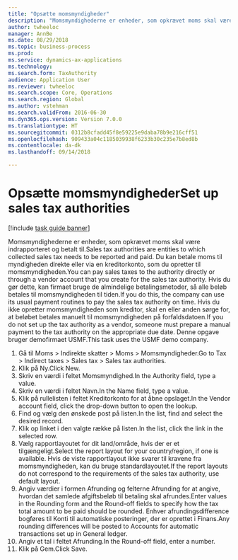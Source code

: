 ```yaml
--- 
title: "Opsætte momsmyndigheder"
description: "Momsmyndighederne er enheder, som opkrævet moms skal være indrapporteret og betalt til."
author: twheeloc
manager: AnnBe
ms.date: 08/29/2018
ms.topic: business-process
ms.prod: 
ms.service: dynamics-ax-applications
ms.technology: 
ms.search.form: TaxAuthority
audience: Application User
ms.reviewer: twheeloc
ms.search.scope: Core, Operations
ms.search.region: Global
ms.author: vstehman
ms.search.validFrom: 2016-06-30
ms.dyn365.ops.version: Version 7.0.0
ms.translationtype: HT
ms.sourcegitcommit: 0312b8cfadd45f8e59225e9daba78b9e216cff51
ms.openlocfilehash: 909433a04c1185039938f6233b30c235e7b8ed8b
ms.contentlocale: da-dk
ms.lasthandoff: 09/14/2018

---
```

# <a name="set-up-sales-tax-authorities"></a><span data-ttu-id="2062a-103">Opsætte momsmyndigheder</span><span class="sxs-lookup"><span data-stu-id="2062a-103">Set up sales tax authorities</span></span>

[!include [task guide banner](../../includes/task-guide-banner.md)]

<span data-ttu-id="2062a-104">Momsmyndighederne er enheder, som opkrævet moms skal være indrapporteret og betalt til.</span><span class="sxs-lookup"><span data-stu-id="2062a-104">Sales tax authorities are entities to which collected sales tax needs to be reported and paid.</span></span> <span data-ttu-id="2062a-105">Du kan betale moms til myndigheden direkte eller via en kreditorkonto, som du opretter til momsmyndigheden.</span><span class="sxs-lookup"><span data-stu-id="2062a-105">You can pay sales taxes to the authority directly or through a vendor account that you create for the sales tax authority.</span></span> <span data-ttu-id="2062a-106">Hvis du gør dette, kan firmaet bruge de almindelige betalingsmetoder, så alle beløb betales til momsmyndigheden til tiden.</span><span class="sxs-lookup"><span data-stu-id="2062a-106">If you do this, the company can use its usual payment routines to pay the sales tax authority on time.</span></span> <span data-ttu-id="2062a-107">Hvis du ikke opretter momsmyndigheden som kreditor, skal en eller anden sørge for, at beløbet betales manuelt til momsmyndigheden på forfaldsdatoen.</span><span class="sxs-lookup"><span data-stu-id="2062a-107">If you do not set up the tax authority as a vendor, someone must prepare a manual payment to the tax authority on the appropriate due date.</span></span> <span data-ttu-id="2062a-108">Denne opgave bruger demofirmaet USMF.</span><span class="sxs-lookup"><span data-stu-id="2062a-108">This task uses the USMF demo company.</span></span>

1. <span data-ttu-id="2062a-109">Gå til Moms > Indirekte skatter > Moms > Momsmyndigheder.</span><span class="sxs-lookup"><span data-stu-id="2062a-109">Go to Tax > Indirect taxes > Sales tax > Sales tax authorities.</span></span>
2. <span data-ttu-id="2062a-110">Klik på Ny.</span><span class="sxs-lookup"><span data-stu-id="2062a-110">Click New.</span></span>
3. <span data-ttu-id="2062a-111">Skriv en værdi i feltet Momsmyndighed.</span><span class="sxs-lookup"><span data-stu-id="2062a-111">In the Authority field, type a value.</span></span>
4. <span data-ttu-id="2062a-112">Skriv en værdi i feltet Navn.</span><span class="sxs-lookup"><span data-stu-id="2062a-112">In the Name field, type a value.</span></span>
5. <span data-ttu-id="2062a-113">Klik på rullelisten i feltet Kreditorkonto for at åbne opslaget.</span><span class="sxs-lookup"><span data-stu-id="2062a-113">In the Vendor account field, click the drop-down button to open the lookup.</span></span>
6. <span data-ttu-id="2062a-114">Find og vælg den ønskede post på listen.</span><span class="sxs-lookup"><span data-stu-id="2062a-114">In the list, find and select the desired record.</span></span>
7. <span data-ttu-id="2062a-115">Klik op linket i den valgte række på listen.</span><span class="sxs-lookup"><span data-stu-id="2062a-115">In the list, click the link in the selected row.</span></span>
8. <span data-ttu-id="2062a-116">Vælg rapportlayoutet for dit land/område, hvis der er et tilgængeligt.</span><span class="sxs-lookup"><span data-stu-id="2062a-116">Select the report layout for your country/region, if one is available.</span></span> <span data-ttu-id="2062a-117">Hvis de viste rapportlayout ikke svarer til kravene fra momsmyndigheden, kan du bruge standardlayoutet.</span><span class="sxs-lookup"><span data-stu-id="2062a-117">If the report layouts do not correspond to the requirements of the sales tax authority, use default layout.</span></span>
9. <span data-ttu-id="2062a-118">Angiv værdier i formen Afrunding og felterne Afrunding for at angive, hvordan det samlede afgiftsbeløb til betaling skal afrundes.</span><span class="sxs-lookup"><span data-stu-id="2062a-118">Enter values in the Rounding form and the Round-off fields to specify how the tax total amount to be paid should be rounded.</span></span> <span data-ttu-id="2062a-119">Enhver afrundingsdifference bogføres til Konti til automatiske posteringer, der er oprettet i Finans.</span><span class="sxs-lookup"><span data-stu-id="2062a-119">Any rounding differences will be posted to Accounts for automatic transactions set up in General ledger.</span></span>
10. <span data-ttu-id="2062a-120">Angiv et tal i feltet Afrunding.</span><span class="sxs-lookup"><span data-stu-id="2062a-120">In the Round-off field, enter a number.</span></span>
11. <span data-ttu-id="2062a-121">Klik på Gem.</span><span class="sxs-lookup"><span data-stu-id="2062a-121">Click Save.</span></span>


